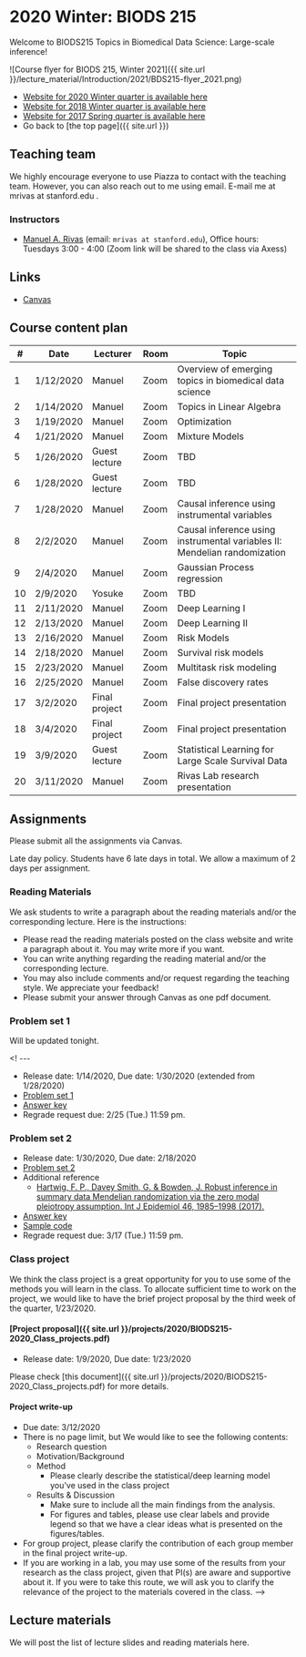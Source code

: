 # 2020 Winter: BIODS 215

Welcome to BIODS215 Topics in Biomedical Data Science: Large-scale inference!

![Course flyer for BIODS 215, Winter 2021]({{ site.url }}/lecture_material/Introduction/2021/BDS215-flyer_2021.png)

- [Website for 2020 Winter quarter is available here](2020.md)
- [Website for 2018 Winter quarter is available here](2018.md)
- [Website for 2017 Spring quarter is available here](2017.md)
- Go back to [the top page]({{ site.url }})

## Teaching team

We highly encourage everyone to use Piazza to contact with the teaching team.
However, you can also reach out to me using email.
E-mail me at mrivas at stanford.edu .

### Instructors

- [Manuel A. Rivas](http://rivaslab.stanford.edu) (email: `mrivas at stanford.edu`), Office hours: Tuesdays 3:00 - 4:00 (Zoom link will be shared to the class via Axess)

## Links

- [Canvas](https://canvas.stanford.edu/courses/129273)

## Course content plan

| #  | Date      | Lecturer      | Room     | Topic                                                                     |
|----|-----------|---------------|----------|---------------------------------------------------------------------------|
| 1  | 1/12/2020  | Manuel        | Zoom | Overview of emerging topics in biomedical data science                    |
| 2  | 1/14/2020  | Manuel        | Zoom | Topics in Linear Algebra                                                  |
| 3  | 1/19/2020 | Manuel        | Zoom | Optimization                                                              |
| 4  | 1/21/2020 | Manuel        | Zoom | Mixture Models                                                            |
| 5  | 1/26/2020 | Guest lecture | Zoom | TBD				                                            |
| 6  | 1/28/2020 | Guest lecture | Zoom | TBD                                		                            |
| 7  | 1/28/2020 | Manuel        | Zoom | Causal inference using instrumental variables                             |
| 8  | 2/2/2020 | Manuel        | Zoom | Causal inference using instrumental variables II: Mendelian randomization |
| 9  | 2/4/2020  | Manuel        | Zoom | Gaussian Process regression                                               |
| 10 | 2/9/2020  | Yosuke        | Zoom | TBD      	              		                                        |
| 11 | 2/11/2020 | Manuel         | Zoom | Deep Learning I                                                          |
| 12 | 2/13/2020 | Manuel         | Zoom  | Deep Learning II                                                        |
| 13 | 2/16/2020 | Manuel        | Zoom | Risk Models                                                               |
| 14 | 2/18/2020 | Manuel        | Zoom | Survival risk models                                                      |
| 15 | 2/23/2020 | Manuel        | Zoom | Multitask risk modeling                                                   |
| 16 | 2/25/2020 | Manuel       | Zoom | False discovery rates                                                      |
| 17 | 3/2/2020  | Final project | Zoom | Final project presentation                                                |
| 18 | 3/4/2020  | Final project | Zoom | Final project presentation                                                |
| 19 | 3/9/2020 | Guest lecture         | Zoom | Statistical Learning for Large Scale Survival Data                 |
| 20 | 3/11/2020 | Manuel        | Zoom | Rivas Lab research presentation                                       |

## Assignments

Please submit all the assignments via Canvas.

Late day policy. Students have 6 late days in total. We allow a maximum of 2 days per assignment.

### Reading Materials

We ask students to write a paragraph about the reading materials and/or the corresponding lecture. Here is the instructions:

- Please read the reading materials posted on the class website and write a paragraph about it. You may write more if you want.
- You can write anything regarding the reading material and/or the corresponding lecture.
- You may also include comments and/or request regarding the teaching style. We appreciate your feedback!
- Please submit your answer through Canvas as one pdf document.

### Problem set 1

Will be updated tonight.

<! --- 
- Release date: 1/14/2020, Due date: 1/30/2020 (extended from 1/28/2020)
- [Problem set 1](https://canvas.stanford.edu/courses/113896/files?preview=5401649)
- [Answer key](https://canvas.stanford.edu/courses/113896/files?preview=5581673)
- Regrade request due: 2/25 (Tue.) 11:59 pm.

### Problem set 2

- Release date: 1/30/2020, Due date: 2/18/2020
- [Problem set 2](https://canvas.stanford.edu/courses/113896/files?preview=5476832)
- Additional reference
  - [Hartwig, F. P., Davey Smith, G. & Bowden, J. Robust inference in summary data Mendelian randomization via the zero modal pleiotropy assumption. Int J Epidemiol 46, 1985–1998 (2017).](https://doi.org/10.1093/ije/dyx102)
- [Answer key](https://canvas.stanford.edu/courses/113896/files?preview=5697014)
- [Sample code](https://canvas.stanford.edu/courses/113896/files?preview=5697006)
- Regrade request due: 3/17 (Tue.) 11:59 pm.

### Class project

We think the class project is a great opportunity for you to use some of the methods you will learn in the class. To allocate sufficient time to work on the project, we would like to have the brief project proposal by the third week of the quarter, 1/23/2020.

#### [Project proposal]({{ site.url }}/projects/2020/BIODS215-2020_Class_projects.pdf)

- Release date: 1/9/2020, Due date: 1/23/2020

Please check [this document]({{ site.url }}/projects/2020/BIODS215-2020_Class_projects.pdf) for more details.

#### Project write-up

- Due date: 3/12/2020
- There is no page limit, but We would like to see the following contents:
  - Research question
  - Motivation/Background
  - Method
    - Please clearly describe the statistical/deep learning model you've used in the class project
  - Results & Discussion
    - Make sure to include all the main findings from the analysis.
    - For figures and tables, please use clear labels and provide legend so that we have a clear ideas what is presented on the figures/tables.
- For group project, please clarify the contribution of each group member in the final project write-up.
- If you are working in a lab, you may use some of the results from your research as the class project, given that PI(s) are aware and supportive about it. If you were to take this route, we will ask you to clarify the relevance of the project to the materials covered in the class.
-->
## Lecture materials

We will post the list of lecture slides and reading materials here.
<!---
### Lecture 1. Overview of emerging topics in biomedical data science

- [Lecture slides (on Canvas)](https://canvas.stanford.edu/courses/113896/files?preview=5364766)
- [D. Donoho. 50 years of Data Science]({{ site.url }}/readings/50YearsDataScience_Donoho2015.pdf)
- [Chapter 18 and Epilogue of Computer Age Statistical Inference](https://web.stanford.edu/~hastie/CASI_files/PDF/casi.pdf)

### Lecture 2. Topics in Linear Algebra

- [Lecture slides (on Canvas)](https://canvas.stanford.edu/courses/113896/files?preview=5391237)
- [Tibshirani, R. In praise of sparsity and convexity. in Past, Present, and Future of Statistical Science (eds. Lin, X. et al.) 497–505 (Chapman and Hall/CRC, 2014). doi:10.1201/b16720-47.](http://statweb.stanford.edu/~tibs/ftp/tibs-copss.pdf)

### Lecture 3. Optimization

- [Lecture slides (on Canvas)](https://canvas.stanford.edu/courses/113896/files?preview=5392745)
- [Constrained Optimization — Computational Statistics and Statistical Computing 1.0 documentation.](http://people.duke.edu/~ccc14/sta-663-2018/notebooks/S09H_Constrained_Optimization.html)

### Lecture 4. Mixture Models

- [Lecture slides (on Canvas)](https://canvas.stanford.edu/courses/113896/files?preview=5406334)
- [Rivas, M. A. et al. Effect of predicted protein-truncating genetic variants on the human transcriptome. Science 348, 666–669 (2015).](https://doi.org/10.1126/science.1261877)
- [Rivas, M. A. et al. Insights into the genetic epidemiology of Crohn’s and rare diseases in the Ashkenazi Jewish population. PLOS Genetics 14, e1007329 (2018).](https://doi.org/10.1371/journal.pgen.1007329)
- [Flynn, E. et al. Sex-specific genetic effects across biomarkers. bioRxiv 837021 (2019) doi:10.1101/837021.](https://doi.org/10.1101/837021)

### Lecture 5. Machine Learning for CRISPR editing

- [Zou, J. et al. A primer on deep learning in genomics. Nature Genetics (2018).](https://doi.org/10.1038/s41588-018-0295-5)

### Lecture 6. LassoNet (guest lecture)

- [Lecture slides (on Canvas)](https://canvas.stanford.edu/courses/113896/files?preview=5441869)
- [Lemhadri, I., Ruan, F. & Tibshirani, R. A neural network with feature sparsity. arXiv:1907.12207 [cs, stat] (2019).](https://arxiv.org/abs/1907.12207)

### Lecture 7. Causal inference using instrumental variables

- [Lecture slides (on Canvas)](https://canvas.stanford.edu/courses/113896/files?preview=5464868)
- [Burgess, S., Foley, C. N. & Zuber, V. Inferring Causal Relationships Between Risk Factors and Outcomes from Genome-Wide Association Study Data. Annual Review of Genomics and Human Genetics 19, 303–327 (2018).](https://doi.org/10.1097/01.ede.0000222409.00878.37) (please clink "View on Journal Site")
- [Hernan, M. A. & Robins, J. M. Instruments for Causal Inference: An Epidemiologist??s Dream? Epidemiology 17, 360–372 (2006).](https://doi.org/10.1146/annurev-genom-083117-021731)
- [P Cannon, C. IMPROVE-IT Trial: A Comparison of Ezetimibe/Simvastatin versus Simvastatin Monotherapy on Cardiovascular Outcomes After Acute Coronary Syndromes. in (2014).](http://my.americanheart.org/idc/groups/ahamah-public/@wcm/@sop/@scon/documents/downloadable/ucm_469598.pdf)
- [Burgess, S., Foley, C. N. & Zuber, V. Inferring Causal Relationships Between Risk Factors and Outcomes from Genome-Wide Association Study Data. Annual Review of Genomics and Human Genetics 19, 303–327 (2018).](https://doi.org/10.1016/j.jacc.2015.02.020)

### Lecture 8. Causal inference using instrumental variables II: Mendelian randomization

- [Lecture slides (on Canvas)](https://canvas.stanford.edu/courses/113896/files?preview=5474458)
- [Darrous, L., Mounier, N. & Kutalik, Z. Simultaneous estimation of bi-directional causal effects and heritable confounding from GWAS summary statistics. medRxiv 2020.01.27.20018929 (2020) doi:10.1101/2020.01.27.20018929.](https://doi.org/10.1101/2020.01.27.20018929 )
- [Burgess, S., Foley, C. N. & Zuber, V. Inferring Causal Relationships Between Risk Factors and Outcomes from Genome-Wide Association Study Data. Annual Review of Genomics and Human Genetics 19, 303–327 (2018).](https://doi.org/10.1146/annurev-genom-083117-021731)

### Lecture 9. Gaussian Process regression

- [Lecture slides (on Canvas)](https://canvas.stanford.edu/courses/113896/files?preview=5502031)
- [Chapter 2 Gaussian Process regression, Rasmussen, C. E. & Williams, C. K. I. Gaussian processes for machine learning. (MIT Press, 2006).](http://www.gaussianprocess.org/gpml/chapters/RW2.pdf)
- [1.7. Gaussian Processes — scikit-learn 0.22.1 documentation.](https://scikit-learn.org/stable/modules/gaussian_process.html)
- [Bayesian non-parametrics with Gaussian Processes]({{ site.url }}/lecture_material/GaussianProcess/2017/GP_Practice.pdf)

### Lecture 10. Reproducible large-scale inference

- [Lecture slides (on Canvas)](https://canvas.stanford.edu/courses/113896/files?preview=5523829)
- [Ioannidis, J. P. A. . Why Most Published Research Findings Are False. PLoS Medicine 2, e124 (2005).](https://doi.org/10.1371/journal.pmed.0020124)
- [Write Your Own R Packages.](https://www.pixelstech.net/article/1571487185-Write-Your-Own-R-Packages)
- [Coding habits for data scientists. ThoughtWorks (2019).](https://www.thoughtworks.com/insights/blog/coding-habits-data-scientists)
- [Thomas, K. et al. Jupyter Notebooks - a publishing format for reproducible computational workflows. Stand Alone 87–90 (2016).](https://doi.org/10.3233/978-1-61499-649-1-87)

### Lecture 11. Deep Learning I

- [Interactive tutorial to build a convolutional neural network to discover DNA-binding motifs in Zou, J. et al. A primer on deep learning in genomics. Nature Genetics (2018)](https://colab.research.google.com/drive/17E4h5aAOioh5DiTo7MZg4hpL6Z_0FyWr).

### Lecture 12. Deep Learning II

- [Lecture slides (on Canvas)](https://canvas.stanford.edu/courses/113896/files?preview=5572955)
- [Zou, J. et al. A primer on deep learning in genomics. Nature Genetics (2018).](https://doi.org/10.1038/s41588-018-0295-5)

### Lecture 13. Risk Models

- [Lecture slides (on Canvas)](https://canvas.stanford.edu/courses/113896/files?preview=5580225)
- [Jostins, L. & Barrett, J. C. Genetic risk prediction in complex disease. Hum Mol Genet 20, R182–R188 (2011).](https://doi.org/10.1093/hmg/ddr378)
- [Qian, J. et al. A Fast and Flexible Algorithm for Solving the Lasso in Large-scale and Ultrahigh-dimensional Problems. bioRxiv 630079 (2019).](https://doi.org/10.1101/630079)

### Lecture 14. Survival risk models

- [Lecture slides (on Canvas)](https://canvas.stanford.edu/courses/113896/files?preview=5591524)
- [Bewick, V., Cheek, L. & Ball, J. Statistics review 12: Survival analysis. Crit Care 8, 389 (2004).](https://doi.org/10.1186/cc2955)
- [Li, R. et al. Fast Lasso method for Large-scale and Ultrahigh-dimensional Cox Model with applications to UK Biobank. bioRxiv 2020.01.20.913194 (2020).](https://doi.org/10.1101/2020.01.20.913194)

### Lecture 15. Multitask risk modeling

- [Lecture slides (on Canvas)](https://canvas.stanford.edu/courses/113896/files?preview=5623946)
- [Tanigawa, Y.\*, Li, J.\* et al. Components of genetic associations across 2,138 phenotypes in the UK Biobank highlight adipocyte biology. Nat Commun 10, 1–14 (2019).](https://doi.org/10.1038/s41467-019-11953-9)
- [Aguirre, M. et al. Polygenic risk modeling with latent trait-related genetic components. bioRxiv 808675 (2019) doi:10.1101/808675.](https://doi.org/10.1101/808675)

### Lecture 16. False discovery rates

- [Lecture slides (on Canvas)](https://canvas.stanford.edu/courses/113896/files?preview=5633013)
- [Stephens, M. False discovery rates: a new deal. Biostatistics 18, 275–294 (2017).](https://doi.org/10.1093/biostatistics/kxw041)

### Lecture 17 & 18. Final project presentation

### Lecture 19. Zou Lab research presentation

- [James Zou's research group](https://www.james-zou.com/)
- [Ouyang, D. et al. Interpretable AI for beat-to-beat cardiac function assessment. medRxiv 19012419 (2019).](https://doi.org/10.1101/19012419)
- [Ghorbani, A. & Zou, J. Neuron Shapley: Discovering the Responsible Neurons. arXiv:2002.09815 [cs, stat] (2020).](https://arxiv.org/abs/2002.09815)
- [Abid, A. et al. Gradio: Hassle-Free Sharing and Testing of ML Models in the Wild. arXiv:1906.02569 [cs, stat] (2019).](https://arxiv.org/abs/1906.02569)

### Lecture 20. Rivas Lab research presentation

- [Lecture slides (on Canvas)](https://canvas.stanford.edu/courses/113896/files?preview=5700429)
- [Manuel A. Rivas's research group](http://rivaslab.stanford.edu)
--->
